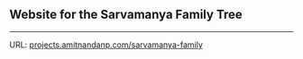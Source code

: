 <h2>Website for the Sarvamanya Family Tree</h2>
<hr/>
URL: <a href='http://projects.amitnandanp.com/sarvamanya-family'>projects.amitnandanp.com/sarvamanya-family</a>
